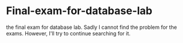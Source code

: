 # Final-exam-for-database-lab
the final exam for database lab. Sadly I cannot find the problem for the exams. However, I'll try to continue searching for it.
